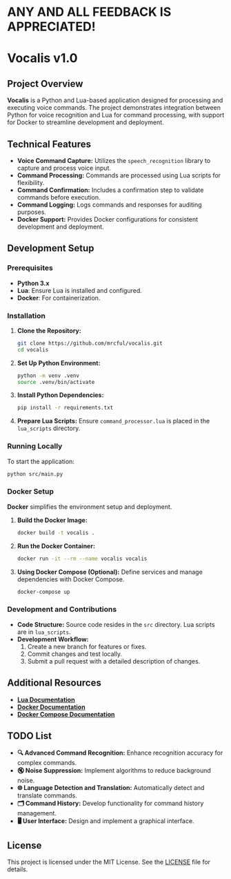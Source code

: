 # ANY AND ALL FEEDBACK IS APPRECIATED!
# **Vocalis** v1.0

## **Project Overview**

**Vocalis** is a Python and Lua-based application designed for processing and executing voice commands. The project demonstrates integration between Python for voice recognition and Lua for command processing, with support for Docker to streamline development and deployment.

## **Technical Features**

- **Voice Command Capture:** Utilizes the `speech_recognition` library to capture and process voice input.
- **Command Processing:** Commands are processed using Lua scripts for flexibility.
- **Command Confirmation:** Includes a confirmation step to validate commands before execution.
- **Command Logging:** Logs commands and responses for auditing purposes.
- **Docker Support:** Provides Docker configurations for consistent development and deployment.

## **Development Setup**

### **Prerequisites**

- **Python 3.x**
- **Lua**: Ensure Lua is installed and configured.
- **Docker**: For containerization.

### **Installation**

1. **Clone the Repository:**
   ```bash
   git clone https://github.com/mrcful/vocalis.git
   cd vocalis
   ```

2. **Set Up Python Environment:**
   ```bash
   python -m venv .venv
   source .venv/bin/activate
   ```

3. **Install Python Dependencies:**
   ```bash
   pip install -r requirements.txt
   ```

4. **Prepare Lua Scripts:**
   Ensure `command_processor.lua` is placed in the `lua_scripts` directory.

### **Running Locally**

To start the application:

```bash
python src/main.py
```

### **Docker Setup**

**Docker** simplifies the environment setup and deployment.

1. **Build the Docker Image:**
   ```bash
   docker build -t vocalis .
   ```

2. **Run the Docker Container:**
   ```bash
   docker run -it --rm --name vocalis vocalis
   ```

3. **Using Docker Compose (Optional):**
   Define services and manage dependencies with Docker Compose.

   ```bash
   docker-compose up
   ```

### **Development and Contributions**

- **Code Structure:** Source code resides in the `src` directory. Lua scripts are in `lua_scripts`.
- **Development Workflow:**
  1. Create a new branch for features or fixes.
  2. Commit changes and test locally.
  3. Submit a pull request with a detailed description of changes.


## **Additional Resources**

- **[Lua Documentation](https://www.lua.org/manual/5.1/)**
- **[Docker Documentation](https://docs.docker.com/)**
- **[Docker Compose Documentation](https://docs.docker.com/compose/)**
  
## **TODO List**

- **🔍 Advanced Command Recognition:** Enhance recognition accuracy for complex commands.
- **🔇 Noise Suppression:** Implement algorithms to reduce background noise.
- **🌐 Language Detection and Translation:** Automatically detect and translate commands.
- **🗂️ Command History:** Develop functionality for command history management.
- **🖥️ User Interface:** Design and implement a graphical interface.

## **License**

This project is licensed under the MIT License. See the [LICENSE](LICENSE) file for details.
